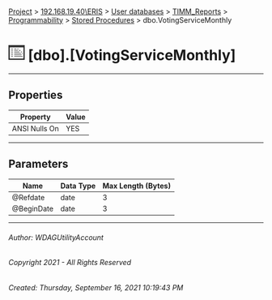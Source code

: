 #### 

[Project](../../../../../index.md) > [192.168.19.40\\ERIS](../../../../index.md) > [User databases](../../../index.md) > [TIMM_Reports](../../index.md) > [Programmability](../index.md) > [Stored Procedures](Stored_Procedures.md) > dbo.VotingServiceMonthly

# ![Stored Procedures](../../../../../Images/StoredProcedure32.png) [dbo].[VotingServiceMonthly]

---

## <a name="#properties"></a>Properties

| Property | Value |
|---|---|
| ANSI Nulls On | YES |


---

## <a name="#parameters"></a>Parameters

| Name | Data Type | Max Length (Bytes) |
|---|---|---|
| @Refdate | date | 3 |
| @BeginDate | date | 3 |


---

###### Author:  WDAGUtilityAccount

###### Copyright 2021 - All Rights Reserved

###### Created: Thursday, September 16, 2021 10:19:43 PM

